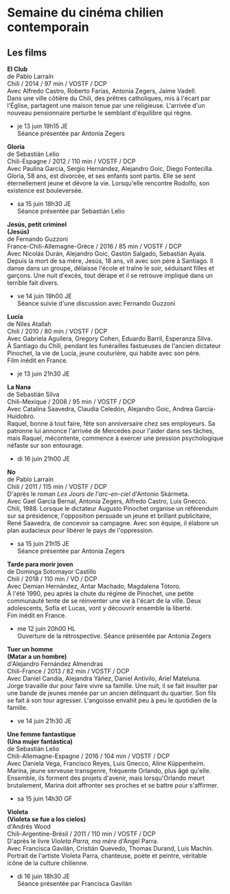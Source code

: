 # Semaine du cinéma chilien contemporain

## Les films

**El Club**  
de Pablo Larraín  
Chili / 2014 / 97 min / VOSTF / DCP  
Avec Alfredo Castro, Roberto Farías, Antonia Zegers, Jaime Vadell.  
Dans une ville côtière du Chili, des prêtres catholiques, mis à l'écart par l'Église, partagent une maison tenue par une religieuse. L'arrivée d'un nouveau pensionnaire perturbe le semblant d'équilibre qui règne.

- je 13 juin 19h15 JE  
Séance présentée par Antonia Zegers

**Gloria**  
de Sebastián Lelio  
Chili-Espagne / 2012 / 110 min / VOSTF / DCP  
Avec Paulina García, Sergio Hernández, Alejandro Goic, Diego Fontecilla.  
Gloria, 58 ans, est divorcée, et ses enfants sont partis. Elle se sent éternellement jeune et dévore la vie. Lorsqu'elle rencontre Rodolfo, son existence est bouleversée.

- sa 15 juin 18h30 JE  
Séance présentée par Sebastián Lelio

**Jesús, petit criminel**  
**(Jesús)**  
de Fernando Guzzoni  
France-Chili-Allemagne-Grèce / 2016 / 85 min / VOSTF / DCP  
Avec Nicolás Durán, Alejandro Goic, Gastón Salgado, Sebastián Ayala.  
Depuis la mort de sa mère, Jesús, 18 ans, vit avec son père à Santiago. Il danse dans un groupe, délaisse l'école et traîne le soir, séduisant filles et garçons. Une nuit d'excès, tout dérape et il se retrouve impliqué dans un terrible fait divers.

- ve 14 juin 19h00 JE  
Séance suivie d'une discussion avec Fernando Guzzoni

**Lucía**  
de Niles Atallah  
Chili / 2010 / 80 min / VOSTF / DCP  
Avec Gabriela Aguilera, Gregory Cohen, Eduardo Barril, Esperanza Silva.  
À Santiago du Chili, pendant les funérailles fastueuses de l'ancien dictateur Pinochet, la vie de Lucía, jeune couturière, qui habite avec son père.  
Film inédit en France.

- je 13 juin 21h30 JE

**La Nana**  
de Sebastián Silva  
Chili-Mexique / 2008 / 95 min / VOSTF / DCP  
Avec Catalina Saavedra, Claudia Celedón, Alejandro Goic, Andrea García-Huidobro.  
Raquel, bonne à tout faire, fête son anniversaire chez ses employeurs. Sa patronne lui annonce l'arrivée de Mercedes pour l'aider dans ses tâches, mais Raquel, mécontente, commence à exercer une pression psychologique néfaste sur son entourage.

- di 16 juin 21h00 JE

**No**  
de Pablo Larraín  
Chili / 2011 / 115 min / VOSTF / DCP  
D'après le roman _Les Jours de l'arc-en-ciel_ d'Antonio Skármeta.  
Avec Gael García Bernal, Antonia Zegers, Alfredo Castro, Luis Gnecco.  
Chili, 1988. Lorsque le dictateur Augusto Pinochet organise un référendum sur sa présidence, l'opposition persuade un jeune et brillant publicitaire, René Saavedra, de concevoir sa campagne. Avec son équipe, il élabore un plan audacieux pour libérer le pays de l'oppression.

- sa 15 juin 21h15 JE  
Séance présentée par Antonia Zegers

**Tarde para morir joven**  
de Dominga Sotomayor Castillo  
Chili / 2018 / 110 min / VO / DCP  
Avec Demian Hernández, Antar Machado, Magdalena Tótoro.  
À l'été 1990, peu après la chute du régime de Pinochet, une petite communauté tente de se réinventer une vie à l'écart de la ville. Deux adolescents, Sofía et Lucas, vont y découvrir ensemble la liberté.  
Fim inédit en France.

- me 12 juin 20h00 HL  
Ouverture de la rétrospective. Séance présentée par Antonia Zegers

**Tuer un homme**  
**(Matar a un hombre)**  
d'Alejandro Fernández Almendras  
Chili-France / 2013 / 82 min / VOSTF / DCP  
Avec Daniel Candía, Alejandra Yáñez, Daniel Antivilo, Ariel Mateluna.  
Jorge travaille dur pour faire vivre sa famille. Une nuit, il se fait insulter par une bande de jeunes menée par un ancien délinquant du quartier. Son fils se fait à son tour agresser. L'angoisse envahit peu à peu le quotidien de la famille.

- ve 14 juin 21h30 JE

**Une femme fantastique**  
**(Una mujer fantástica)**  
de Sebastián Lelio  
Chili-Allemagne-Espagne / 2016 / 104 min / VOSTF / DCP  
Avec Daniela Vega, Francisco Reyes, Luis Gnecco, Aline Küppenheim.  
Marina, jeune serveuse transgenre, fréquente Orlando, plus âgé qu'elle. Ensemble, ils forment des projets d'avenir, mais lorsqu'Orlando meurt brutalement, Marina doit affronter ses proches et se battre pour s'affirmer.

- sa 15 juin 14h30 GF

**Violeta**  
**(Violeta se fue a los cielos)**  
d'Andrés Wood  
Chili-Argentine-Brésil / 2011 / 110 min / VOSTF / DCP  
D'après le livre _Violeta Parra, ma mère_ d'Ángel Parra.  
Avec Francisca Gavilán, Cristián Quevedo, Thomas Durand, Luis Machín.  
Portrait de l'artiste Violeta Parra, chanteuse, poète et peintre, véritable icône de la culture chilienne.

- di 16 juin 18h30 JE  
Séance présentée par Francisca Gavilán

